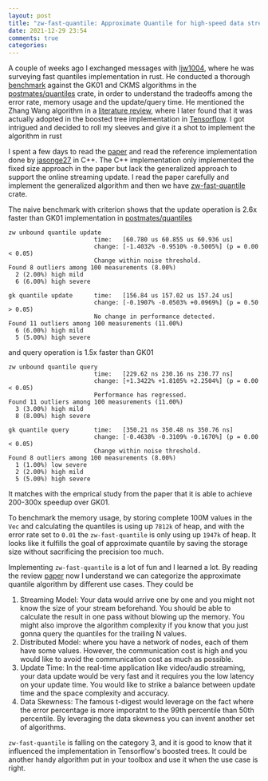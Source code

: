 ```yaml
---
layout: post
title: "zw-fast-quantile: Approximate Quantile for high-speed data stream in Rust"
date: 2021-12-29 23:54 
comments: true
categories: 
---
```

A couple of weeks ago I exchanged messages with [ljw1004](https://github.com/ljw1004), where he was surveying fast quantiles implementation in rust. He conducted a thorough [benchmark](https://github.com/postmates/quantiles/issues/32) against the GK01 and CKMS algorithms in the [postmates/quantiles](https://github.com/postmates/quantiles) crate, in order to understand the tradeoffs among the error rate, memory usage and the update/query time. He mentioned the Zhang Wang algorithm in a [literature review](https://github.com/postmates/quantiles/issues/33), where I later found that it was actually adopted in the boosted tree implementation in [Tensorflow](https://android.googlesource.com/platform/external/tensorflow/+/6341b8975b7660244e1ca3003bfce5371f1fd167/tensorflow/core/kernels/boosted_trees/quantiles/weighted_quantiles_stream.h#30). I got intrigued and decided to roll my sleeves and give it a shot to implement the algorithm in rust

I spent a few days to read the [paper](http://web.cs.ucla.edu/~weiwang/paper/SSDBM07_2.pdf) and read the reference implementation done by [jasonge27](https://github.com/jasonge27/fastQuantile) in C++. The C++ implementation only implemented the fixed size approach in the paper but lack the generalized approach to support the online streaming update. I read the paper carefully and implement the generalized algorithm and then we have [zw-fast-quantile](https://github.com/MnO2/zw-fast-quantile) crate.

The naive benchmark with criterion shows that the update operation is 2.6x faster than GK01 implementation in [postmates/quantiles](https://github.com/postmates/quantiles)

```
zw unbound quantile update
                        time:   [60.780 us 60.855 us 60.936 us]
                        change: [-1.4032% -0.9510% -0.5005%] (p = 0.00 < 0.05)
                        Change within noise threshold.
Found 8 outliers among 100 measurements (8.00%)
  2 (2.00%) high mild
  6 (6.00%) high severe
```

```
gk quantile update      time:   [156.84 us 157.02 us 157.24 us]
                        change: [-0.1907% -0.0503% +0.0969%] (p = 0.50 > 0.05)
                        No change in performance detected.
Found 11 outliers among 100 measurements (11.00%)
  6 (6.00%) high mild
  5 (5.00%) high severe
```

and query operation is 1.5x faster than GK01
```
zw unbound quantile query
                        time:   [229.62 ns 230.16 ns 230.77 ns]
                        change: [+1.3422% +1.8105% +2.2504%] (p = 0.00 < 0.05)
                        Performance has regressed.
Found 11 outliers among 100 measurements (11.00%)
  3 (3.00%) high mild
  8 (8.00%) high severe
```

```
gk quantile query       time:   [350.21 ns 350.48 ns 350.76 ns]
                        change: [-0.4638% -0.3109% -0.1670%] (p = 0.00 < 0.05)
                        Change within noise threshold.
Found 8 outliers among 100 measurements (8.00%)
  1 (1.00%) low severe
  2 (2.00%) high mild
  5 (5.00%) high severe
```

It matches with the emprical study from the paper that it is able to achieve 200-300x speedup over GK01.

To benchmark the memory usage, by storing complete 100M values in the `Vec` and calculating the quantiles is using up `7812k` of heap, and with the error rate set to `0.01` the `zw-fast-quantile` is only using up `1947k` of heap. It looks like it fulfills the goal of approximate quantile by saving the storage size without sacrificing the precision too much.


Implementing `zw-fast-quantile` is a lot of fun and I learned a lot. By reading the review [paper](https://arxiv.org/pdf/2004.08255.pdf) now I understand we can categorize the approximate quantile algorithm by different use cases. They could be

1. Streaming Model: Your data would arrive one by one and you might not know the size of your stream beforehand. You should be able to calculate the result in one pass without blowing up the memory. You might also improve the algorithm complexity if you know that you just gonna query the quantiles for the trailing N values.
2. Distributed Model: where you have a network of nodes, each of them have some values. However, the communication cost is high and you would like to avoid the communication cost as much as possible.
3. Update Time: In the real-time application like video/audio streaming, your data update would be very fast and it requires you the low latency on your update time. You would like to strike a balance between update time and the space complexity and accuracy.
4. Data Skewness: The famous t-digest would leverage on the fact where the error percentage is more imporatnt to the 99th percentile than 50th percentile. By leveraging the data skewness you can invent another set of algorithms.

`zw-fast-quantile` is falling on the category 3, and it is good to know that it influenced the implementation in Tensorflow's boosted trees. It could be another handy algorithm put in your toolbox and use it when the use case is right.

